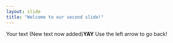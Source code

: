 ```yaml
---
layout: slide
title: "Welcome to our second slide!"
---
```

Your text (New text now added)<b>YAY</b>
Use the left arrow to go back!
